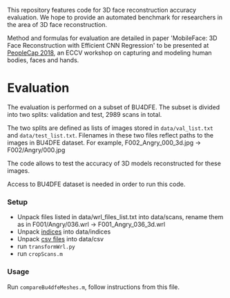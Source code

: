 This repository features code for 3D face reconstruction accuracy evaluation. We hope to provide an automated benchmark 
for researchers in the area of 3D face reconstruction.

Method and formulas for evaluation are detailed in paper 'MobileFace: 3D Face Reconstruction with Efficient CNN Regression' to be presented at [PeopleCap 2018](https://peoplecap2018.weebly.com/), an ECCV workshop on capturing and modeling human bodies, faces and hands.

# Evaluation

The evaluation is performed on a subset of BU4DFE. The subset is divided into two splits: validation and test, 2989 scans in total. 

The two splits are defined as lists of images stored in `data/val_list.txt` and `data/test_list.txt`. Filenames in these two files reflect paths to the images in BU4DFE dataset. For example, F002_Angry_000_3d.jpg -> F002/Angry/000.jpg

The code allows to test the accuracy of 3D models reconstructed for these images.

Access to BU4DFE dataset is needed in order to run this code.

### Setup
- Unpack files listed in data/wrl_files_list.txt into data/scans, rename them as in F001/Angry/036.wrl -> F001_Angry_036_3d.wrl
- Unpack [indices](https://drive.google.com/file/d/1iGfE4kHmTsHZ_ogVoYiPPJUhBplksLfc/view?usp=sharing) into data/indices
- Unpack [csv files](https://drive.google.com/file/d/1HJSQSQGSggebYBCeIn_IpQBe4EjrNXSV/view?usp=sharing) into data/csv
- run `transformWrl.py`
- run `cropScans.m`

### Usage 

Run `compareBu4dfeMeshes.m`, follow instructions from this file.